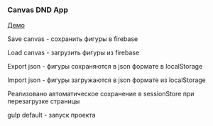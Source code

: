 ### Canvas DND App

[Демо](https://disconnect-ed.github.io/canvas-dnd/)

Save canvas - сохранить фигуры в firebase

Load canvas - загрузить фигуры из firebase

Export json - фигуры сохраняются в json формате в localStorage

Import json - фигуры загружаются в json формате из localStorage

Реализовано автоматическое сохранение в sessionStore при перезагрузке страницы

gulp default - запуск проекта
